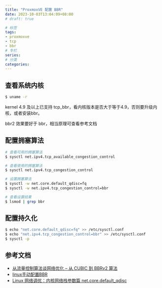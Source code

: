 ```yaml
---
title: "ProxmoxVE 配置 BBR"
date: 2023-10-03T13:04:09+08:00
# draft: true

# 标签
tags:
- proxmoxve
- tcp
- bbr
# 专栏
series:
# 分类
categories:
---
```


## 查看系统内核

```bash
$ uname -r
```
kernel 4.9 及以上已支持 tcp_bbr，看内核版本是否大于等于4.9，否则要升级内核，或者安装bbr。

bbr2 效果要好于 bbr，相当原理可查看参考文档

## 配置拥塞算法

```bash
# 查看可用的拥塞算法
$ sysctl net.ipv4.tcp_available_congestion_control

# 查看使用的拥塞算法
$ sysctl net.ipv4.tcp_congestion_control

# 设置拥塞算法
$ sysctl -w net.core.default_qdisc=fq
$ sysctl -w net.ipv4.tcp_congestion_control=bbr

# 查看设置结果
$ lsmod | grep bbr
```

## 配置持久化

```bash
$ echo "net.core.default_qdisc=fq" >> /etc/sysctl.conf
$ echo "net.ipv4.tcp_congestion_control=bbr" >> /etc/sysctl.conf
$ sysctl -p
```

## 参考文档
- [从流量控制算法谈网络优化 – 从 CUBIC 到 BBRv2 算法](https://aws.amazon.com/cn/blogs/china/talking-about-network-optimization-from-the-flow-control-algorithm/)
- [linux手动配置BBR](https://www.jianshu.com/p/2dd5132b37b4)
- [Linux 网络调优：内核网络栈参数篇 net.core.default_qdisc](https://www.starduster.me/2020/03/02/linux-network-tuning-kernel-parameter/#netcoredefault_qdisc)